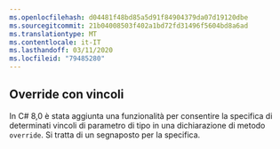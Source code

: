 ```yaml
---
ms.openlocfilehash: d04481f48bd85a5d91f84904379da07d19120dbe
ms.sourcegitcommit: 21b04008503f402a1bd72fd31496f5604bd8a6ad
ms.translationtype: MT
ms.contentlocale: it-IT
ms.lasthandoff: 03/11/2020
ms.locfileid: "79485280"
---
```

## <a name="override-with-constraints"></a>Override con vincoli

In C# 8,0 è stata aggiunta una funzionalità per consentire la specifica di determinati vincoli di parametro di tipo in una dichiarazione di metodo `override`. Si tratta di un segnaposto per la specifica.
